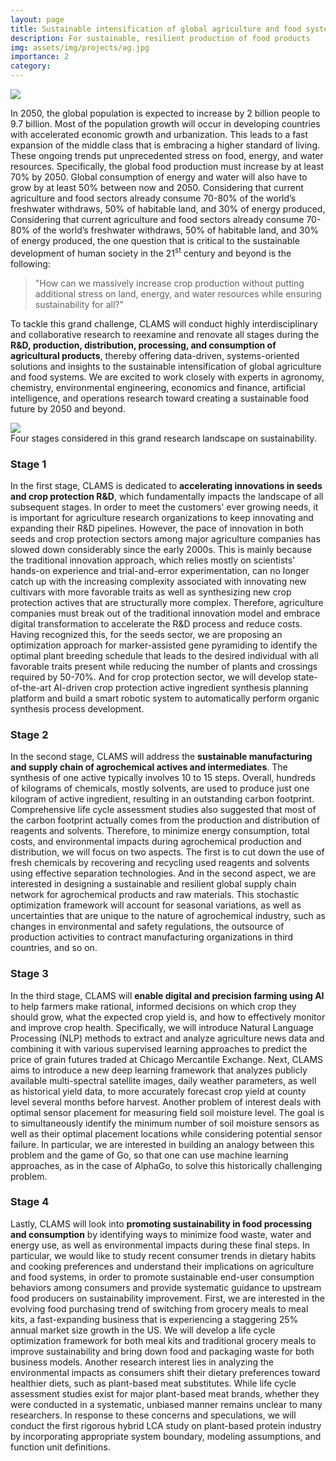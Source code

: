 ```yaml
---
layout: page
title: Sustainable intensification of global agriculture and food systems
description: For sustainable, resilient production of food products
img: assets/img/projects/ag.jpg
importance: 2
category:
---
```


<div class="row">
    <div class="col-sm mb-4 md-0">
        <img class="img-fluid" src="{{ '/assets/img/projects/sustainability.svg' | relative_url }}"/>
    </div>
</div>

In 2050, the global population is expected to increase by 2 billion people to 9.7 billion. Most of the population growth will occur in developing countries with accelerated economic growth and urbanization. This leads to a fast expansion of the middle class that is embracing a higher standard of living. These ongoing trends put unprecedented stress on food, energy, and water resources. Specifically, the global food production must increase by at least 70% by 2050. Global consumption of energy and water will also have to grow by at least 50% between now and 2050. Considering that current agriculture and food sectors already consume 70-80% of the world’s freshwater withdraws, 50% of habitable land, and 30% of energy produced, Considering that current agriculture and food sectors already consume 70-80% of the world’s freshwater withdraws, 50% of habitable land, and 30% of energy produced, the one question that is critical to the sustainable development of human society in the 21<sup>st</sup> century and beyond is the following: 

> "How can we massively increase crop production without putting additional stress on land, energy, and water resources while ensuring sustainability for all?"

To tackle this grand challenge, CLAMS will conduct highly interdisciplinary and collaborative research to reexamine and renovate all stages during the **R&D, production, distribution, processing, and consumption of agricultural products**, thereby offering data-driven, systems-oriented solutions and insights to the sustainable intensification of global agriculture and food systems. We are excited to work closely with experts in agronomy, chemistry, environmental engineering, economics and finance, artificial intelligence, and operations research toward creating a sustainable food future by 2050 and beyond. 

<div class="row">
    <div class="col-sm mb-4 md-0">
        <img class="img-fluid" src="{{ '/assets/img/projects/fourstages.svg' | relative_url }}"/>
    </div>
</div>
<div class="caption">
    Four stages considered in this grand research landscape on sustainability.
</div>

### Stage 1

In the first stage, CLAMS is dedicated to **accelerating innovations in seeds and crop protection R&D**, which fundamentally impacts the landscape of all subsequent stages. In order to meet the customers' ever growing needs, it is important for agriculture research organizations to keep innovating and expanding their R&D pipelines. However, the pace of innovation in both seeds and crop protection sectors among major agriculture companies has slowed down considerably since the early 2000s. This is mainly because the traditional innovation approach, which relies mostly on scientists' hands-on experience and trial-and-error experimentation, can no longer catch up with the increasing complexity associated with innovating new cultivars with more favorable traits as well as synthesizing new crop protection actives that are structurally more complex. Therefore, agriculture companies must break out of the traditional innovation model and embrace digital transformation to accelerate the R&D process and reduce costs. Having recognized this, for the seeds sector, we are proposing an optimization approach for marker-assisted gene pyramiding to identify the optimal plant breeding schedule that leads to the desired individual with all favorable traits present while reducing the number of plants and crossings required by 50-70%. And for crop protection sector, we will develop state-of-the-art AI-driven crop protection active ingredient synthesis planning platform and build a smart robotic system to automatically perform organic synthesis process development.

### Stage 2

In the second stage, CLAMS will address the **sustainable manufacturing and supply chain of agrochemical actives and intermediates**. The synthesis of one active typically involves 10 to 15 steps. Overall, hundreds of kilograms of chemicals, mostly solvents, are used to produce just one kilogram of active ingredient, resulting in an outstanding carbon footprint. Comprehensive life cycle assessment studies also suggested that most of the carbon footprint actually comes from the production and distribution of reagents and solvents. Therefore, to minimize energy consumption, total costs, and environmental impacts during agrochemical production and distribution, we will focus on two aspects. The first is to cut down the use of fresh chemicals by recovering and recycling used reagents and solvents using effective separation technologies. And in the second aspect, we are interested in designing a sustainable and resilient global supply chain network for agrochemical products and raw materials. This stochastic optimization framework will account for seasonal variations, as well as uncertainties that are unique to the nature of agrochemical industry, such as changes in environmental and safety regulations, the outsource of production activities to contract manufacturing organizations in third countries, and so on.

### Stage 3

In the third stage, CLAMS will **enable digital and precision farming using AI** to help farmers make rational, informed decisions on which crop they should grow, what the expected crop yield is, and how to effectively monitor and improve crop health. Specifically, we will introduce Natural Language Processing (NLP) methods to extract and analyze agriculture news data and combining it with various supervised learning approaches to predict the price of grain futures traded at Chicago Mercantile Exchange. Next, CLAMS aims to introduce a new deep learning framework that analyzes publicly available multi-spectral satellite images, daily weather parameters, as well as historical yield data, to more accurately forecast crop yield at county level several months before harvest. Another problem of interest deals with optimal sensor placement for measuring field soil moisture level. The goal is to simultaneously identify the minimum number of soil moisture sensors as well as their optimal placement locations while considering potential sensor failure. In particular, we are interested in building an analogy between this problem and the game of Go, so that one can use machine learning approaches, as in the case of AlphaGo, to solve this historically challenging problem.

### Stage 4

Lastly, CLAMS will look into **promoting sustainability in food processing and consumption** by identifying ways to minimize food waste, water and energy use, as well as environmental impacts during these final steps. In particular, we would like to study recent consumer trends in dietary habits and cooking preferences and understand their implications on agriculture and food systems, in order to promote sustainable end-user consumption behaviors among consumers and provide systematic guidance to upstream food producers on sustainability improvement. First, we are interested in the evolving food purchasing trend of switching from grocery meals to meal kits, a fast-expanding business that is experiencing a staggering 25% annual market size growth in the US. We will develop a life cycle optimization framework for both meal kits and traditional grocery meals to improve sustainability and bring down food and packaging waste for both business models. Another research interest lies in analyzing the environmental impacts as consumers shift their dietary preferences toward healthier diets, such as plant-based meat substitutes. While life cycle assessment studies exist for major plant-based meat brands, whether they were conducted in a systematic, unbiased manner remains unclear to many researchers. In response to these concerns and speculations, we will conduct the first rigorous hybrid LCA study on plant-based protein industry by incorporating appropriate system boundary, modeling assumptions, and function unit definitions.